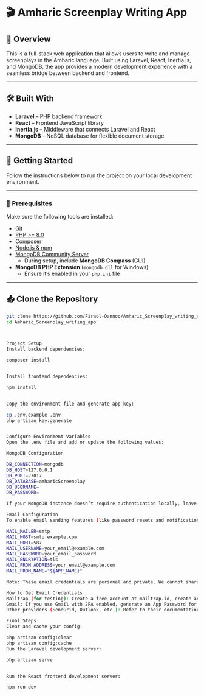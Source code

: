 # 🎬 Amharic Screenplay Writing App

## 📖 Overview

This is a full-stack web application that allows users to write and manage screenplays in the Amharic language. Built using Laravel, React, Inertia.js, and MongoDB, the app provides a modern development experience with a seamless bridge between backend and frontend.

---

## 🛠 Built With

- **Laravel** – PHP backend framework  
- **React** – Frontend JavaScript library  
- **Inertia.js** – Middleware that connects Laravel and React  
- **MongoDB** – NoSQL database for flexible document storage  

---

## 🚀 Getting Started

Follow the instructions below to run the project on your local development environment.

---

### 🔧 Prerequisites

Make sure the following tools are installed:

- [Git](https://git-scm.com/downloads)  
- [PHP >= 8.0](https://www.php.net/)  
- [Composer](https://getcomposer.org/)  
- [Node.js & npm](https://nodejs.org/)  
- [MongoDB Community Server](https://www.mongodb.com/try/download/community)  
  - During setup, include **MongoDB Compass** (GUI)  
- **MongoDB PHP Extension** (`mongodb.dll` for Windows)  
  - Ensure it’s enabled in your `php.ini` file  

---

## 📥 Clone the Repository

```bash
git clone https://github.com/Firaol-Qannoo/Amharic_Screenplay_writing_app.git
cd Amharic_Screenplay_writing_app



Project Setup
Install backend dependencies:

composer install


Install frontend dependencies:

npm install


Copy the environment file and generate app key:

cp .env.example .env
php artisan key:generate


Configure Environment Variables
Open the .env file and add or update the following values:

MongoDB Configuration

DB_CONNECTION=mongodb
DB_HOST=127.0.0.1
DB_PORT=27017
DB_DATABASE=amharicScreenplay
DB_USERNAME=
DB_PASSWORD=

If your MongoDB instance doesn’t require authentication locally, leave DB_USERNAME and DB_PASSWORD empty.

Email Configuration
To enable email sending features (like password resets and notifications), add the following settings:

MAIL_MAILER=smtp
MAIL_HOST=smtp.example.com
MAIL_PORT=587
MAIL_USERNAME=your_email@example.com
MAIL_PASSWORD=your_email_password
MAIL_ENCRYPTION=tls
MAIL_FROM_ADDRESS=your_email@example.com
MAIL_FROM_NAME="${APP_NAME}"

Note: These email credentials are personal and private. We cannot share them publicly or commit them to the repo. You must get your own credentials from your email provider.

How to Get Email Credentials
Mailtrap (for testing): Create a free account at mailtrap.io, create an inbox, and use the SMTP details provided.
Gmail: If you use Gmail with 2FA enabled, generate an App Password for SMTP.
Other providers (SendGrid, Outlook, etc.): Refer to their documentation for SMTP credentials.

Final Steps
Clear and cache your config:

php artisan config:clear
php artisan config:cache
Run the Laravel development server:

php artisan serve


Run the React frontend development server:

npm run dev